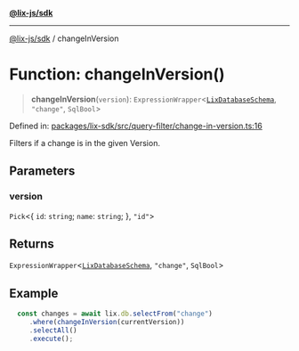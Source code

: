 [**@lix-js/sdk**](../README.md)

***

[@lix-js/sdk](../globals.md) / changeInVersion

# Function: changeInVersion()

> **changeInVersion**(`version`): `ExpressionWrapper`\<[`LixDatabaseSchema`](../type-aliases/LixDatabaseSchema.md), `"change"`, `SqlBool`\>

Defined in: [packages/lix-sdk/src/query-filter/change-in-version.ts:16](https://github.com/opral/monorepo/blob/f4435d280cb682cf73d4f843d615781e28b8d0ec/packages/lix-sdk/src/query-filter/change-in-version.ts#L16)

Filters if a change is in the given Version.

## Parameters

### version

`Pick`\<\{ `id`: `string`; `name`: `string`; \}, `"id"`\>

## Returns

`ExpressionWrapper`\<[`LixDatabaseSchema`](../type-aliases/LixDatabaseSchema.md), `"change"`, `SqlBool`\>

## Example

```ts
  const changes = await lix.db.selectFrom("change")
     .where(changeInVersion(currentVersion))
     .selectAll()
     .execute();
  ```
